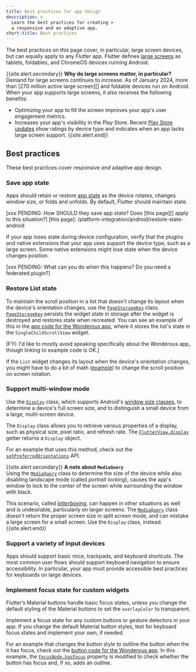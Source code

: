 ```yaml
---
title: Best practices for app design
description: >
  Learn the best practices for creating >
  a responsive and an adaptive app.
short-title: Best practices
---
```


The best practices on this page cover,
in particular, large screen devices,
but can equally apply to any Flutter app.
Flutter defines [large screens][] as tablets,
foldables, and ChromeOS devices running Android.

{{site.alert.secondary}}
  **Why do large screens matter, in particular?**<br>
  Demand for large screens continues to increase.
  As of January 2024,
  more than [270 million active large screen][]
  and foldable devices run on Android.
  When your app supports large screens,
  it also receives the following benefits:

* Optimizing your app to fill the screen improves
  your app's user engagement metrics.
* Increases your app's visibility in the Play Store.
  Recent [Play Store updates][] show ratings by
  device type and indicates when an app lacks
  large screen support. 
{{site.alert.end}}

[large screens]: {{site.android-dev}}/guide/topics/large-screens/get-started-with-large-screens
[Play Store updates]: {{site.android-dev}}/2022/03/helping-users-discover-quality-apps-on.html

## Best practices

These best practices cover responsive _and_
adaptive app design.

### Save app state

Apps should retain or restore [app state][]
as the device rotates, changes window size,
or folds and unfolds. 
By default, Flutter should maintain state.

[xxx PENDING: How SHOULD they save app state? Does [this page][] apply to this situation?]
[this page]: /platform-integration/android/restore-state-android

If your app loses state during device configuration,
verify that the plugins and native extensions
that your app uses support the
device type, such as a large screen.
Some native extensions might lose state when the
device changes position.

[xxx PENDING: What can you do when this happens? Do you need a federated plugin?]

[app state]: {{site.android-dev}}/jetpack/compose/state#store-state

### Restore List state

To maintain the scroll position in a list
that doesn't change its layout when the
device's orientation changes,
use the [`PageStorageKey`][] class.
[`PageStorageKey`][] persists the
widget state in storage after the widget is
destroyed and restores state when recreated.
You can see an example of this
in the [app code for the Wonderous app][],
where it stores the list's state in the
`SingleChildScrollView` widget.

[FYI: I'd like to mostly avoid speaking specifically
about the Wonderous app, though
linking to example code is OK.]

If the `List` widget changes its layout
when the device's orientation changes,
you might have to do a bit of math ([example][])
to change the scroll position on screen rotation.

[app code for the Wonderous app]: {{site.github}}/gskinnerTeam/flutter-wonderous-app/blob/8a29d6709668980340b1b59c3d3588f123edd4d8/lib/ui/screens/wonder_events/widgets/_events_list.dart#L64
[example]: {{site.github}}/gskinnerTeam/flutter-wonderous-app/blob/34e49a08084fbbe69ed67be948ab00ef23819313/lib/ui/screens/collection/widgets/_collection_list.dart#L39
[`PageStorageKey`]: {{site.api}}/flutter/widgets/PageStorageKey-class.html

### Support multi-window mode

Use the [`Display`][] class, which
supports Android's [window size classes][],
to determine a device's full screen size,
and to distinguish a small device from
a large, multi-screen device.

The `Display` class allows you to retrieve
various properties of a display,
such as physical size, pixel ratio,
and refresh rate.
The [`FlutterView.display`][] getter returns
a `Display` object. 

For an example that uses this method,
check out the [`setPreferredOrientations`][] API.

{{site.alert.secondary}}
  **A note about `MediaQuery`**<br>
  Using the [`MediaQuery`][] class to determine
  the size of the device while also disabling 
  landscape mode (called _portrait locking_),
  causes the app's window to lock to the center of
  the screen while surrounding the window with black.

  This scenario, called [_letterboxing_][],
  can happen in other situations as well and
  is undesirable, particularly on larger screens.
  The [`MediaQuery`][] class doesn't return the
  proper screen size in split screen mode, and
  can mistake a large screen for a small screen.
  Use the `Display` class, instead.
{{site.alert.end}}

[`Display`]: {{site.api}}/flutter/dart-ui/Display-class.html
[`FlutterView.display`]: {{site.api}}/flutter/dart-ui/FlutterView/display.html
[_letterboxing_]: {{site.android-dev}}/guide/topics/large-screens/large-screen-compatibility-mode#letterboxing
[`MediaQuery`]: {{site.api}}/flutter/widgets/MediaQuery-class.html
[`setPreferredOrientations`]: {{site.api}}/flutter/services/SystemChrome/setPreferredOrientations.html
[window size classes]: {{site.android-dev}}/guide/topics/large-screens/support-different-screen-sizes#window_size_classes

### Support a variety of input devices

Apps should support basic mice, trackpads,
and keyboard shortcuts. The most common user
flows should support keyboard navigation
to ensure accessibility. In particular,
your app must provide accessible best practices
for keyboards on large devices.

### Implement focus state for custom widgets

Flutter’s Material buttons handle basic
focus states, unless you change the
default styling of the Material buttons
to set the `overlayColor` to transparent. 

Implement a focus state for any custom
buttons or gesture detectors in your app. 
If you change the default Material button styles,
test for keyboard focus states and 
implement your own, if needed.

For an example that changes the button style
to outline the button when the it has focus,
check out the [button code for the Wonderous app][].
In this example, the [`FocusNode.hasFocus`][]
property is modified to check whether
the button has focus and, if so, adds an outline.

[button code for the Wonderous app]: {{site.github}}/gskinnerTeam/flutter-wonderous-app/blob/8a29d6709668980340b1b59c3d3588f123edd4d8/lib/ui/common/controls/buttons.dart#L143
[`FocusNode.hasFocus`]: {{site.api}}/flutter/widgets/FocusNode/hasFocus.html
